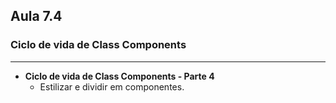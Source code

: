 ## Aula 7.4
### Ciclo de vida de Class Components
---
- **Ciclo de vida de Class Components - Parte 4**
	- Estilizar e dividir em componentes.